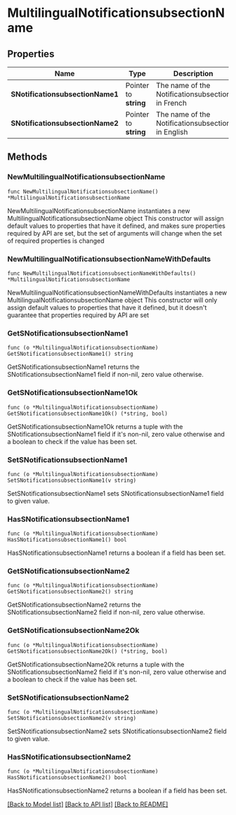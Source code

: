 # MultilingualNotificationsubsectionName

## Properties

Name | Type | Description | Notes
------------ | ------------- | ------------- | -------------
**SNotificationsubsectionName1** | Pointer to **string** | The name of the Notificationsubsection in French | [optional] 
**SNotificationsubsectionName2** | Pointer to **string** | The name of the Notificationsubsection in English | [optional] 

## Methods

### NewMultilingualNotificationsubsectionName

`func NewMultilingualNotificationsubsectionName() *MultilingualNotificationsubsectionName`

NewMultilingualNotificationsubsectionName instantiates a new MultilingualNotificationsubsectionName object
This constructor will assign default values to properties that have it defined,
and makes sure properties required by API are set, but the set of arguments
will change when the set of required properties is changed

### NewMultilingualNotificationsubsectionNameWithDefaults

`func NewMultilingualNotificationsubsectionNameWithDefaults() *MultilingualNotificationsubsectionName`

NewMultilingualNotificationsubsectionNameWithDefaults instantiates a new MultilingualNotificationsubsectionName object
This constructor will only assign default values to properties that have it defined,
but it doesn't guarantee that properties required by API are set

### GetSNotificationsubsectionName1

`func (o *MultilingualNotificationsubsectionName) GetSNotificationsubsectionName1() string`

GetSNotificationsubsectionName1 returns the SNotificationsubsectionName1 field if non-nil, zero value otherwise.

### GetSNotificationsubsectionName1Ok

`func (o *MultilingualNotificationsubsectionName) GetSNotificationsubsectionName1Ok() (*string, bool)`

GetSNotificationsubsectionName1Ok returns a tuple with the SNotificationsubsectionName1 field if it's non-nil, zero value otherwise
and a boolean to check if the value has been set.

### SetSNotificationsubsectionName1

`func (o *MultilingualNotificationsubsectionName) SetSNotificationsubsectionName1(v string)`

SetSNotificationsubsectionName1 sets SNotificationsubsectionName1 field to given value.

### HasSNotificationsubsectionName1

`func (o *MultilingualNotificationsubsectionName) HasSNotificationsubsectionName1() bool`

HasSNotificationsubsectionName1 returns a boolean if a field has been set.

### GetSNotificationsubsectionName2

`func (o *MultilingualNotificationsubsectionName) GetSNotificationsubsectionName2() string`

GetSNotificationsubsectionName2 returns the SNotificationsubsectionName2 field if non-nil, zero value otherwise.

### GetSNotificationsubsectionName2Ok

`func (o *MultilingualNotificationsubsectionName) GetSNotificationsubsectionName2Ok() (*string, bool)`

GetSNotificationsubsectionName2Ok returns a tuple with the SNotificationsubsectionName2 field if it's non-nil, zero value otherwise
and a boolean to check if the value has been set.

### SetSNotificationsubsectionName2

`func (o *MultilingualNotificationsubsectionName) SetSNotificationsubsectionName2(v string)`

SetSNotificationsubsectionName2 sets SNotificationsubsectionName2 field to given value.

### HasSNotificationsubsectionName2

`func (o *MultilingualNotificationsubsectionName) HasSNotificationsubsectionName2() bool`

HasSNotificationsubsectionName2 returns a boolean if a field has been set.


[[Back to Model list]](../README.md#documentation-for-models) [[Back to API list]](../README.md#documentation-for-api-endpoints) [[Back to README]](../README.md)


